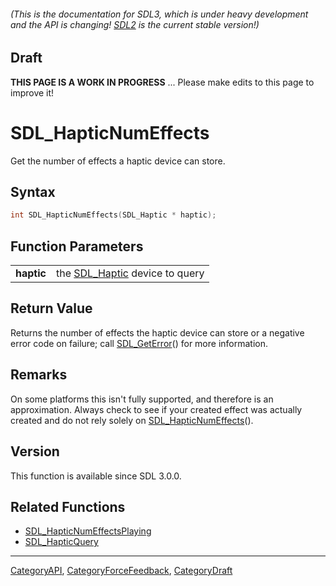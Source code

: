 ###### (This is the documentation for SDL3, which is under heavy development and the API is changing! [SDL2](https://wiki.libsdl.org/SDL2/) is the current stable version!)

## Draft

**THIS PAGE IS A WORK IN PROGRESS** ... Please make edits to this page to improve it!
# SDL_HapticNumEffects

Get the number of effects a haptic device can store.

## Syntax

```c
int SDL_HapticNumEffects(SDL_Haptic * haptic);

```

## Function Parameters

|                |                                              |
| -------------- | -------------------------------------------- |
| **haptic**     | the [SDL_Haptic](SDL_Haptic.md) device to query |

## Return Value

Returns the number of effects the haptic device can store or a negative
error code on failure; call [SDL_GetError](SDL_GetError.md)() for more
information.

## Remarks

On some platforms this isn't fully supported, and therefore is an
approximation. Always check to see if your created effect was actually
created and do not rely solely on
[SDL_HapticNumEffects](SDL_HapticNumEffects.md)().

## Version

This function is available since SDL 3.0.0.

## Related Functions

* [SDL_HapticNumEffectsPlaying](SDL_HapticNumEffectsPlaying.md)
* [SDL_HapticQuery](SDL_HapticQuery.md)

----
[CategoryAPI](CategoryAPI.md), [CategoryForceFeedback](CategoryForceFeedback.md), [CategoryDraft](CategoryDraft.md)
